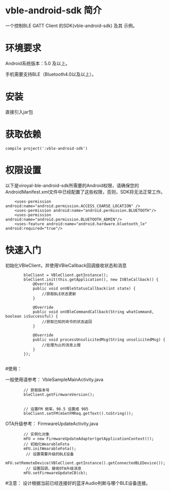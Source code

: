 # vble-android-sdk 简介
一个控制BLE GATT Client 的SDK(vble-android-sdk) 及其 示例。

# 环境要求
Android系统版本：5.0 及以上。

手机需要支持BLE（Bluetooth4.0以及以上）。

# 安装
直接引入jar包

# 获取依赖
```
compile project(':vble-android-sdk')
```

# 权限设置
以下是viroyal-ble-android-sdk所需要的Android权限，请确保您的AndroidManifest.xml文件中已经配置了这些权限，否则，SDK将无法正常工作。
```
    <uses-permission android:name="android.permission.ACCESS_COARSE_LOCATION" />
    <uses-permission android:name="android.permission.BLUETOOTH"/>
    <uses-permission android:name="android.permission.BLUETOOTH_ADMIN"/>
    <uses-feature android:name="android.hardware.bluetooth_le" android:required="true"/>
```
    
# 快速入门

初始化VBleClient，并使用VBleCallback回调接收状态和消息
```
        bleClient = VBleClient.getInstance();
        bleClient.init(this.getApplication(), new IVBleCallback() {
            @Override
            public void onVBleStatusCallback(int state) {
                //获取BLE状态更新
            }

            @Override
            public void onVBleCommandCallback(String whatCommand, boolean isSuccessful) {
                //获取已知的命令的状态返回
            }

            @Override
            public void processUnsolicitedMsg(String unsolicitedMsg) {
                //处理为止的消息上报
            }
        });
        
```
#使用：

一般使用请参考：
VbleSampleMainActivity.java
```
        // 获取版本号
        bleClient.getFirmwareVersion();


        // 设置FM 频率，98.5 设置成 985
        bleClient.setFM(mSetFMReq.getText().toString());

```

OTA升级参考：
FirmwareUpdateActivity.java
```
        // 实例化对象
        mFU = new FirmwareUpdateAdapter(getApplicationContext());
        // 初始化WearableFota
        mFU.initWearableFota();
         // 设置需要升级的BLE设备
        mFU.setRemoteDevice(VBleClient.getInstance().getConnectedBLEDevice());
         // 设置回调，接收OTA升级消息
        mFU.setFirmwareUpdateCB(cb);
```

#注意：
设计根据当前已经连接好的蓝牙Audio判断与哪个BLE设备连接。


